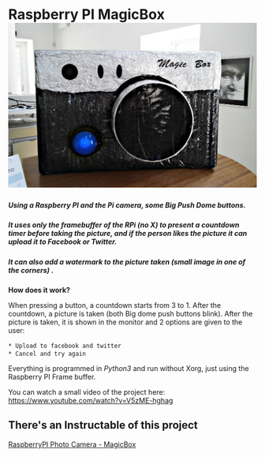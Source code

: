 # Raspberry PI MagicBox ![MagicBox](https://github.com/feiticeir0/MagicBox/blob/master/MagicBox.jpg)

##### Using a Raspberry PI and the Pi camera, some Big Push Dome buttons.
##### It uses only the framebuffer of the RPi (no X) to present a countdown timer before taking the picture, and if the person likes the picture it can upload it to Facebook or Twitter. 
##### It can also add a watermark to the picture taken (small image in one of the corners) . 

**How does it work?**

When pressing a button, a countdown starts from 3 to 1. After the countdown, a picture is taken (both Big dome push buttons blink). After the picture is taken, it is shown in the monitor and 2 options are given to the user:

	* Upload to facebook and twitter
	* Cancel and try again

Everything is programmed in *Python3* and run without Xorg, just using the Raspberry PI Frame buffer. 

You can watch a small video of the project here: 
https://www.youtube.com/watch?v=V5zME-hghag


## There's an Instructable of this project  
[RaspberryPI Photo Camera - MagicBox](https://www.instructables.com/id/RaspberryPI-Photo-Camera-MagicBox/)



